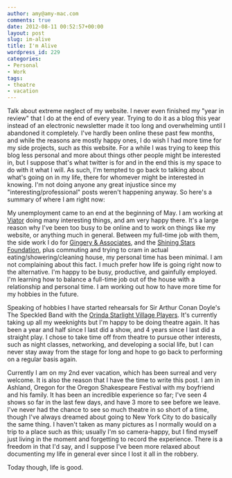 ```yaml
---
author: amy@amy-mac.com
comments: true
date: 2012-08-11 00:52:57+00:00
layout: post
slug: im-alive
title: I'm Alive
wordpress_id: 229
categories:
- Personal
- Work
tags:
- theatre
- vacation
---
```


Talk about extreme neglect of my website. I never even finished my "year in review" that I do at the end of every year. Trying to do it as a blog this year instead of an electronic newsletter made it too long and overwhelming until I abandoned it completely. I've hardly been online these past few months, and while the reasons are mostly happy ones, I do wish I had more time for my side projects, such as this website. For a while I was trying to keep this blog less personal and more about things other people might be interested in, but I suppose that's what twitter is for and in the end this is my space to do with it what I will. As such, I'm tempted to go back to talking about what's going on in my life, there for whomever might be interested in knowing. I'm not doing anyone any great injustice since my "interesting/professional" posts weren't happening anyway. So here's a summary of where I am right now:

My unemployment came to an end at the beginning of May. I am working at [Viator](http://www.viator.com) doing many interesting things, and am very happy there. It's a large reason why I've been too busy to be online and to work on things like my website, or anything much in general. Between my full-time job with them, the side work I do for [Gingery & Associates](http://www.gingeryinfo.com), and the [Shining Stars Foundation](http://www.shiningstarsfoundation.org), plus commuting and trying to cram in actual eating/showering/cleaning house, my personal time has been minimal. I am not complaining about this fact. I much prefer how life is going right now to the alternative. I'm happy to be busy, productive, and gainfully employed. I'm learning how to balance a full-time job out of the house with a relationship and personal time. I am working out how to have more time for my hobbies in the future.

Speaking of hobbies I have started rehearsals for Sir Arthur Conan Doyle's The Speckled Band with the [Orinda Starlight Village Players](http://www.orsvp.org). It's currently taking up all my weeknights but I'm happy to be doing theatre again. It has been a year and half since I last did a show, and 4 years since I last did a straight play. I chose to take time off from theatre to pursue other interests, such as night classes, networking, and developing a social life, but I can never stay away from the stage for long and hope to go back to performing on a regular basis again.

Currently I am on my 2nd ever vacation, which has been surreal and very welcome. It is also the reason that I have the time to write this post. I am in Ashland, Oregon for the Oregon Shakespeare Festival with my boyfriend and his family. It has been an incredible experience so far; I've seen 4 shows so far in the last few days, and have 3 more to see before we leave. I've never had the chance to see so much theatre in so short of a time, though I've always dreamed about going to New York City to do basically the same thing. I haven't taken as many pictures as I normally would on a trip to a place such as this; usually I'm so camera-happy, but I find myself just living in the moment and forgetting to record the experience. There is a freedom in that I'd say, and I suppose I've been more relaxed about documenting my life in general ever since I lost it all in the robbery.

Today though, life is good.
